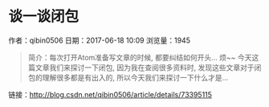 # 谈一谈闭包
作者：qibin0506
日期：2017-06-18 10:09
浏览量：1945
> 简介：每次打开Atom准备写文章的时候, 都要纠结如何开头… 烦~~
今天这篇文章我们来探讨一下闭包, 因为我在查阅很多资料时, 发现这些文章对于闭包的理解很多都是有出入的, 所以今天我们来探讨一下什么才是...

 链接：http://blog.csdn.net/qibin0506/article/details/73395115
